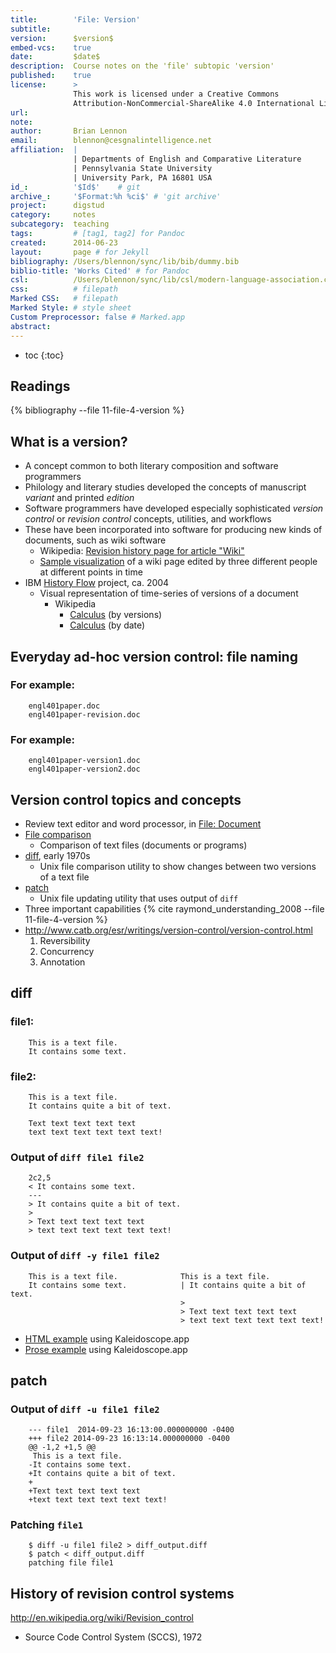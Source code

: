```yaml
---
title:        'File: Version'
subtitle:     
version:      $version$
embed-vcs:    true
date:         $date$
description:  Course notes on the 'file' subtopic 'version'
published:    true
license:      > 
              This work is licensed under a Creative Commons 
              Attribution-NonCommercial-ShareAlike 4.0 International License.
url:          
note:         
author:       Brian Lennon
email:        blennon@cesgnalintelligence.net
affiliation:  | 
              | Departments of English and Comparative Literature
              | Pennsylvania State University
              | University Park, PA 16801 USA
id_:          '$Id$'    # git
archive_:     '$Format:%h %ci$' # 'git archive'
project:      digstud
category:     notes
subcategory:  teaching
tags:         # [tag1, tag2] for Pandoc
created:      2014-06-23
layout:       page # for Jekyll
bibliography: /Users/blennon/sync/lib/bib/dummy.bib
biblio-title: 'Works Cited' # for Pandoc
csl:          /Users/blennon/sync/lib/csl/modern-language-association.csl
css:          # filepath
Marked CSS:   # filepath
Marked Style: # style sheet
Custom Preprocessor: false # Marked.app
abstract:     
---
```


* toc
{:toc}



Readings
--------

{% bibliography --file 11-file-4-version %}



What is a version?
------------------

* A concept common to both literary composition and software programmers
* Philology and literary studies developed the concepts of manuscript *variant* and printed *edition*
* Software programmers have developed especially sophisticated *version control* or *revision control* concepts, utilities, and workflows
* These have been incorporated into software for producing new kinds of documents, such as wiki software
    - Wikipedia: [Revision history page for article "Wiki"](http://en.wikipedia.org/w/index.php?title=Wiki&action=history)
    - [Sample visualization](http://blog.codinghorror.com/content/images/uploads/2009/02/6a0120a85dcdae970b012877707d6a970c-pi.gif) of a wiki page edited by three different people at different points in time
* IBM [History Flow](https://www.research.ibm.com/visual/projects/history_flow/index.htm) project, ca. 2004
    - Visual representation of time-series of versions of a document
        + Wikipedia
            * [Calculus](https://www.research.ibm.com/visual/projects/history_flow/images/calculus1.gif) (by versions)
            * [Calculus](https://www.research.ibm.com/visual/projects/history_flow/images/calculus2.gif) (by date)



Everyday ad-hoc version control: file naming
--------------------------------------------

### For example:

        engl401paper.doc
        engl401paper-revision.doc


### For example:

        engl401paper-version1.doc
        engl401paper-version2.doc



Version control topics and concepts
-----------------------------------

* Review text editor and word processor, in [File: Document]({{site.baseurl/11-file-2-document/}})
* [File comparison](http://en.wikipedia.org/wiki/File_comparison)
    - Comparison of text files (documents or programs)
* [diff](http://en.wikipedia.org/wiki/Diff), early 1970s
    - Unix file comparison utility to show changes between two versions of a text file
* [patch](http://en.wikipedia.org/wiki/Patch_(computing))
    - Unix file updating utility that uses output of `diff`
* Three important capabilities  {% cite raymond_understanding_2008 --file 11-file-4-version %}
*   <http://www.catb.org/esr/writings/version-control/version-control.html>
    1. Reversibility
    2. Concurrency
    3. Annotation



diff
----

### file1:

        This is a text file. 
        It contains some text.

### file2:

        This is a text file. 
        It contains quite a bit of text.

        Text text text text text 
        text text text text text text!

### Output of `diff file1 file2`

        2c2,5
        < It contains some text.
        ---
        > It contains quite a bit of text.
        > 
        > Text text text text text 
        > text text text text text text!

### Output of `diff -y file1 file2`

        This is a text file.              This is a text file. 
        It contains some text.            | It contains quite a bit of text.
                                          >
                                          > Text text text text text 
                                          > text text text text text text!

* [HTML example](http://phatness.com/wp-content/uploads/2011/01/Screen-shot-2011-01-12-at-1.06.26-PM.png) using Kaleidoscope.app
* [Prose example](https://raw.githubusercontent.com/caseyg/bylaws/master/img/kaleidoscope-screenshot.png) using Kaleidoscope.app




patch
-----

### Output of `diff -u file1 file2`

        --- file1  2014-09-23 16:13:00.000000000 -0400
        +++ file2 2014-09-23 16:13:14.000000000 -0400
        @@ -1,2 +1,5 @@
         This is a text file. 
        -It contains some text.
        +It contains quite a bit of text.
        +
        +Text text text text text 
        +text text text text text text!

### Patching `file1`

        $ diff -u file1 file2 > diff_output.diff
        $ patch < diff_output.diff
        patching file file1



History of revision control systems
-----------------------------------

<http://en.wikipedia.org/wiki/Revision_control>

* Source Code Control System (SCCS), 1972


<!-- software dev cycle: alpha, beta, version numbering -->
<!-- demo vc in ms word -->
<!-- demo using git -->
